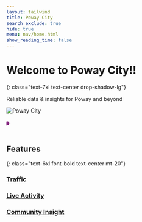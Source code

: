 ```yaml
---
layout: tailwind
title: Poway City
search_exclude: true
hide: true
menu: nav/home.html
show_reading_time: false
---
```


# Welcome to Poway City!!
{: class="text-7xl text-center drop-shadow-lg"}

<p class="text-2xl text-center  max-w-3xl mx-auto mt-4 leading-relaxed">
    Reliable data & insights for Poway and beyond
</p>

<div class="flex justify-center">
  <img src="{{site.baseurl}}/images/poway.png" alt="Poway City" class="w-80 mb-6 fade-in border-8 border-[#0e470d]" />
</div>

<svg viewBox="0 0 200 20" class="mx-auto mt-6 w-full h-32" xmlns="http://www.w3.org/2000/svg">
  <path d="M0,10 Q50,0 100,10 T200,10" fill="none" stroke="#801f7b" stroke-width="4" stroke-linecap="round" class="wave"/>
</svg>

<style>
  .wave {
    stroke-dasharray: 500; /* Length of the wave path */
    stroke-dashoffset: 500; /* Initially hide the stroke */
    animation: drawWave 2s ease-in-out forwards;
  }

  @keyframes drawWave {
    to {
      stroke-dashoffset: 0; /* Reveal the stroke */
    }
  }
</style>



## Features
{: class="text-6xl font-bold text-center mt-20"}

<div class="grid grid-cols-1 sm:grid-cols-2 md:grid-cols-3 gap-8 px-8 mt-10">
    <a href="{{site.baseurl}}/traffic/" class="bg-green dark:bg-gray-800 rounded-3xl shadow-lg p-6 hover:scale-105 transform transition-all duration-300 border border-blue-300">
        <h3 class="text-4xl font-bold text-green-900 dark:text-green-300 text-center">Traffic</h3>
        <p class="text-lg text-gray-700 dark:text-gray-300 mt-2">
        </p>
    </a>
    <a href="{{site.baseurl}}/live/" class="bg-green dark:bg-gray-800 rounded-3xl shadow-lg p-6 hover:scale-105 transform transition-all duration-300 border border-green-300">
        <h3 class="text-4xl font-bold text-green-900 dark:text-green-300 text-center">Live Activity</h3>
        <p class="text-lg text-gray-700 dark:text-gray-300 mt-2">
        </p>
    </a>
    <a href="{{site.baseurl}}/post" class="bg-green dark:bg-gray-800 rounded-3xl shadow-lg p-6 hover:scale-105 transform transition-all duration-300 border border-yellow-300">
        <h3 class="text-2.5xl font-bold text-green-900 dark:text-green-300 text-center">Community Insight</h3>
        <p class="text-lg text-gray-700 dark:text-gray-300 mt-2">
        </p>
    </a>
</div>

<div class="w-24 h-1 mx-auto mt-10 rounded-full"></div>
